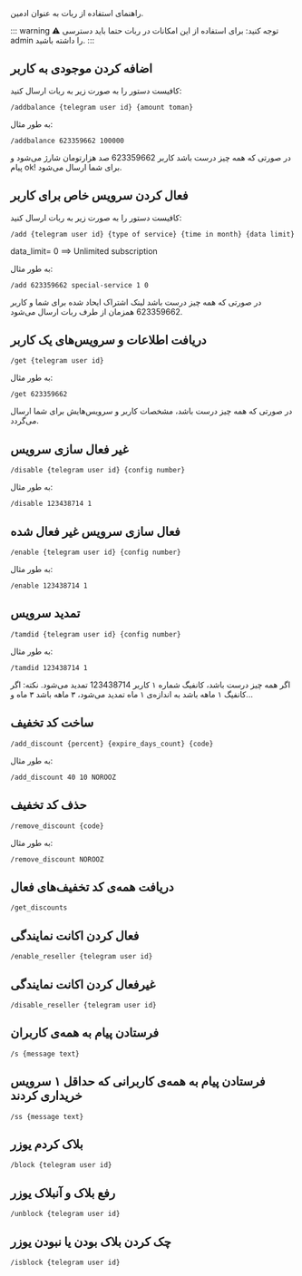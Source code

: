 راهنمای استفاده از ربات به عنوان ادمین.

::: warning ⚠️ توجه کنید:
برای استفاده از این امکانات در ربات حتما باید دسترسی admin را داشته باشید.
:::

## اضافه کردن موجودی به کاربر

کافیست دستور را به صورت زیر به ربات ارسال کنید:

```
/addbalance {telegram user id} {amount toman}
```

به طور مثال:

```
/addbalance 623359662 100000
```

در صورتی که همه چیز درست باشد کاربر 623359662 صد هزارتومان شارژ می‌شود و پیام ok! برای شما ارسال می‌شود.

## فعال کردن سرویس خاص برای کاربر

کافیست دستور را به صورت زیر به ربات ارسال کنید:

```
/add {telegram user id} {type of service} {time in month} {data limit}
```

data_limit= 0 ==> Unlimited subscription

به طور مثال:

```
/add 623359662 special-service 1 0
```

در صورتی که همه چیز درست باشد لینک اشتراک ایحاد شده برای شما و کاربر 623359662 همزمان از طرف ربات ارسال می‌شود.

## دریافت اطلاعات و سرویس‌های یک کاربر

```
/get {telegram user id}
```

به طور مثال:

```
/get 623359662
```

در صورتی که همه چیز درست باشد، مشخصات کاربر و سرویس‌هایش برای شما ارسال می‌گردد.


## غیر فعال سازی سرویس


```
/disable {telegram user id} {config number}
```

به طور مثال:

```
/disable 123438714 1
```

## فعال سازی سرویس غیر فعال شده


```
/enable {telegram user id} {config number}
```

به طور مثال:

```
/enable 123438714 1
```

## تمدید سرویس


```
/tamdid {telegram user id} {config number}
```

به طور مثال:

```
/tamdid 123438714 1
```

اگر همه چیز درست باشد، کانفیگ شماره ۱ کاربر 123438714 تمدید می‌شود.
نکته: اگر کانفیگ ۱ ماهه باشد به اندازه‌ی ۱ ماه تمدید می‌شود، ۳ ماهه باشد ۳ ماه و...

## ساخت کد تخفیف
```
/add_discount {percent} {expire_days_count} {code}
```

به طور مثال:

```
/add_discount 40 10 NOROOZ
```


## حذف کد تخفیف
```
/remove_discount {code}
```

به طور مثال:

```
/remove_discount NOROOZ
```

## دریافت همه‌ی کد تخفیف‌های فعال
```
/get_discounts
```

## فعال کردن اکانت نمایندگی

```
/enable_reseller {telegram user id}
```

## غیرفعال کردن اکانت نمایندگی
```
/disable_reseller {telegram user id}
```

## فرستادن پیام به همه‌ی کاربران
```
/s {message text}
```

## فرستادن پیام به همه‌ی کاربرانی که حداقل ۱ سرویس خریداری کردند
```
/ss {message text}
```

## بلاک کردم یوزر
```
/block {telegram user id}
```

## رفع بلاک و آنبلاک یوزر
```
/unblock {telegram user id}
```

## چک کردن بلاک بودن یا نبودن یوزر
```
/isblock {telegram user id}
```
